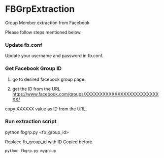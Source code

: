 # FBGrpExtraction
Group Member extraction from Facebook

Please follow steps mentioned below.

### Update fb.conf
  Update your username and password in fb.conf.


### Get Facebook Group ID
1. go to desired facebook group page.

2. get the ID from the URL
https://www.facebook.com/groups/XXXXXXXXXXXXXXXXXXXXXXXXXXX/

copy XXXXXX value as ID from the URL.

### Run extraction script

python fbgrp.py <fb_group_id>

Replace fb_group_id with ID Copied before.

```
python fbgrp.py mygroup
```
